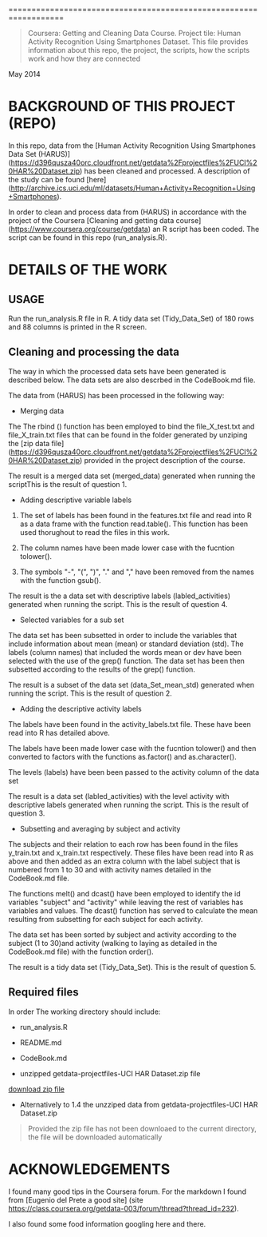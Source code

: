  
==================================================================
> Coursera: Getting and Cleaning Data Course.
  Project tile: Human Activity Recognition Using Smartphones Dataset.
  This file provides information about this repo, the project,  the scripts, 
  how the scripts work and how they are connected 


May 2014

# BACKGROUND OF THIS PROJECT (REPO)

In this repo, data from the [Human Activity Recognition Using Smartphones Data    Set (HARUS)] (https://d396qusza40orc.cloudfront.net/getdata%2Fprojectfiles%2FUCI%20HAR%20Dataset.zip) has been cleaned and processed. A description of the study  can be found [here] (http://archive.ics.uci.edu/ml/datasets/Human+Activity+Recognition+Using+Smartphones). 

In order to clean and process data  from (HARUS) in accordance with the project of the Coursera [Cleaning and getting data course] (https://www.coursera.org/course/getdata) an R script has been coded. The script can be found in this repo (run_analysis.R).  

# DETAILS OF THE WORK 

## USAGE

Run the run_analysis.R file in R. A tidy data set (Tidy_Data_Set) of 180 rows and 88 columns is printed in the R screen. 

## Cleaning and processing the data  

The way in which the processed data sets have been generated is described below. The data sets are also descrbed in the CodeBook.md file. 

The data from (HARUS) has been processed in the following way:

* Merging data

The The rbind () function has been employed to bind the file_X_test.txt and file_X_train.txt files that can be found in the folder generated by unziping the [zip data file] (https://d396qusza40orc.cloudfront.net/getdata%2Fprojectfiles%2FUCI%20HAR%20Dataset.zip) provided in the project description of the course.  

The result is a merged data set (merged_data) generated when running the scriptThis is the result of question 1. 

* Adding descriptive variable labels

1. The set of labels has been found in the features.txt file and read into R as a data frame with the function read.table(). This function has been used thorughout to read the files in this work. 

2. The column names have been made lower case with the fucntion tolower(). 

3. The symbols "-", "(", ")", "." and "," have been removed from the names 
with the function gsub().

The result is the a data set with descriptive labels (labled_activities) generated when running the script. This is the result of question 4. 


* Selected variables for a sub set

The data set has been subsetted in order to include the variables that include information about mean (mean) or standard deviation (std). The labels (column names) that included the words mean or dev have been selected with the use of the grep() function. The data set has been then subsetted according to the results of the grep() function. 

The result is a subset of the data set (data_Set_mean_std) generated when running the script. This is the result of question 2. 


* Adding the descriptive activity labels

The labels have been found in the activity_labels.txt file. These have been read into R has detailed above. 

The labels have been made lower case with the fucntion tolower() and then converted to factors with the functions as.factor() and as.character(). 

The levels (labels) have been been passed to the activity column of the data set

The result is a data set (labled_activities) with the level activity with descriptive labels generated when running the script. This is the result of question 3.


* Subsetting and averaging by subject and activity

The subjects and their relation to each row has been found in the files y_train.txt and x_train.txt respectively. These files have been read into R as above and then added as an extra column with the label subject that is numbered from 1 to 30 and with activity names detailed in the CodeBook.md file. 

The functions melt() and dcast() have been employed to identify the id variables "subject" and "activity" while leaving the rest of variables has variables and values. The dcast() function has served to calculate the mean resulting from subsetting for each subject for each activity. 

The data set has been sorted by subject and activity  according to the subject (1 to 30)and activity (walking to laying as detailed in the CodeBook.md file) with the function order(). 

The result is a tidy data set (Tidy_Data_Set). This is the result of question 5.  


## Required files

  In order The working directory should include:

* run_analysis.R

* README.md

* CodeBook.md

* unzipped getdata-projectfiles-UCI HAR Dataset.zip file

 [download zip file](https://d396qusza40orc.cloudfront.net/getdata%2Fprojectfiles%2FUCI%20HAR%20Dataset.zip)

* Alternatively to 1.4 the unzziped data from getdata-projectfiles-UCI HAR Dataset.zip 

> Provided the zip file has not been downloaed to the current directory,
 the file will be downloaded automatically


# ACKNOWLEDGEMENTS

I found many good tips in the Coursera forum. For the markdown I found from [Eugenio del Prete a good site] (site https://class.coursera.org/getdata-003/forum/thread?thread_id=232). 

I also found some food information googling here and there. 



